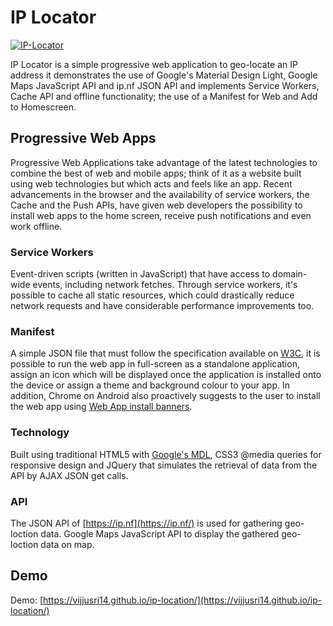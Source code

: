 # IP Locator
[![IP-Locator](https://github.com/vijjusri14/ip-locator/raw/master/resources/images/icon.png)](https://vijjusri14.github.io/ip-locator)

IP Locator is a simple progressive web application to geo-locate an IP address it demonstrates the use of Google's Material Design Light, Google Maps JavaScript API and ip.nf JSON API and implements Service Workers, Cache API and offline functionality; the use of a Manifest for Web and Add to Homescreen.

## Progressive Web Apps
Progressive Web Applications take advantage of the latest technologies to combine the best of web and mobile apps; think of it as a website built using web technologies but which acts and feels like an app. Recent advancements in the browser and the availability of service workers, the Cache and the Push APIs, have given web developers the possibility to install web apps to the home screen, receive push notifications and even work offline.

### Service Workers
Event-driven scripts (written in JavaScript) that have access to domain-wide events, including network fetches. Through service workers, it's possible to cache all static resources, which could drastically reduce network requests and have considerable performance improvements too.

### Manifest
A simple JSON file that must follow the specification available on [W3C](https://w3c.github.io/manifest/), it is possible to run the web app in full-screen as a standalone application, assign an icon which will be displayed once the application is installed onto the device or assign a theme and background colour to your app. In addition, Chrome on Android also proactively suggests to the user to install the web app using [Web App install banners](https://developers.google.com/web/fundamentals/engage-and-retain/app-install-banners/).

### Technology
Built using traditional HTML5 with [Google's MDL](https://getmdl.io/), CSS3 @media queries for responsive design and JQuery that simulates the retrieval of data from the API by AJAX JSON get calls.

### API
The JSON API of [https://ip.nf](https://ip.nf/) is used for gathering geo-loction data.
Google Maps JavaScript API to display the gathered geo-loction data on map.

## Demo
Demo: [https://vijjusri14.github.io/ip-location/](https://vijjusri14.github.io/ip-location/)
